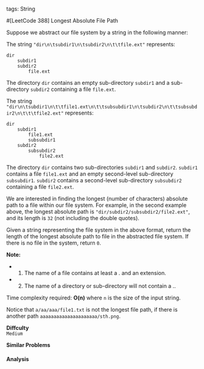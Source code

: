 tags: String

#[LeetCode 388] Longest Absolute File Path

Suppose we abstract our file system by a string in the following manner:

The string `"dir\n\tsubdir1\n\tsubdir2\n\t\tfile.ext"` represents:

    dir
        subdir1
        subdir2
            file.ext

The directory `dir` contains an empty sub-directory `subdir1` and a sub-directory `subdir2` containing a file `file.ext`.

The string `"dir\n\tsubdir1\n\t\tfile1.ext\n\t\tsubsubdir1\n\tsubdir2\n\t\tsubsubdir2\n\t\t\tfile2.ext"` represents:

    dir
        subdir1
            file1.ext
            subsubdir1
        subdir2
            subsubdir2
                file2.ext

The directory `dir` contains two sub-directories `subdir1` and `subdir2`. `subdir1` contains a file `file1.ext` and 
an empty second-level sub-directory `subsubdir1`. `subdir2` contains a second-level sub-directory `subsubdir2` containing a file `file2.ext`.

We are interested in finding the longest (number of characters) absolute path to a file within our file system. 
For example, in the second example above, the longest absolute path is `"dir/subdir2/subsubdir2/file2.ext"`, 
and its length is `32` (not including the double quotes).

Given a string representing the file system in the above format, return the length of the longest absolute path to 
file in the abstracted file system. If there is no file in the system, return `0`.

**Note:**

 * 1. The name of a file contains at least a . and an extension.
 * 2. The name of a directory or sub-directory will not contain a ..

Time complexity required: **O(n)** where `n` is the size of the input string.

Notice that `a/aa/aaa/file1.txt` is not the longest file path, if there is another path `aaaaaaaaaaaaaaaaaaaaa/sth.png`.


**Diffculty**  
`Medium`

**Similar Problems**  


#### Analysis






